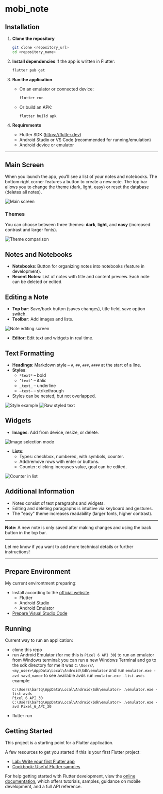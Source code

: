 # mobi_note

## Installation

1. **Clone the repository**
   ```bash
   git clone <repository_url>
   cd <repository_name>
   ```

2. **Install dependencies**
   If the app is written in Flutter:
   ```bash
   flutter pub get
   ```

3. **Run the application**
   - On an emulator or connected device:
     ```bash
     flutter run
     ```
   - Or build an APK:
     ```bash
     flutter build apk
     ```

4. **Requirements**
   - Flutter SDK (https://flutter.dev)
   - Android Studio or VS Code (recommended for running/emulation)
   - Android device or emulator

---

## Main Screen

When you launch the app, you'll see a list of your notes and notebooks. The bottom right corner features a button to create a new note. The top bar allows you to change the theme (dark, light, easy) or reset the database (deletes all notes).

![Main screen](https://github.com/bsobocki/MobiNote/tree/master/document/images/strona_domowa.png)

### Themes

You can choose between three themes: **dark**, **light**, and **easy** (increased contrast and larger fonts).

![Theme comparison](https://github.com/bsobocki/MobiNote/tree/master/document/images/strona_domowa_motywy.png)

## Notes and Notebooks

- **Notebooks**: Button for organizing notes into notebooks (feature in development).
- **Recent Notes**: List of notes with title and content preview. Each note can be deleted or edited.

## Editing a Note

- **Top bar**: Save/back button (saves changes), title field, save option switch.
- **Toolbar**: Add images and lists.

![Note editing screen](https://github.com/bsobocki/MobiNote/tree/master/document/images/tryb_edycji.png)

- **Editor**: Edit text and widgets in real time.

## Text Formatting

- **Headings**: Markdown style – `#`, `##`, `###`, `####` at the start of a line.
- **Styles**:  
  - `*text*` – bold  
  - `^text^` – italic  
  - `_text_` – underline  
  - `~text~` – strikethrough  
- Styles can be nested, but not overlapped.

![Style example](https://github.com/bsobocki/MobiNote/tree/master/document/images/style.png)
![Raw styled text](https://github.com/bsobocki/MobiNote/tree/master/document/images/style_surowy_tekst.png)

## Widgets

- **Images**: Add from device, resize, or delete.

![Image selection mode](https://github.com/bsobocki/MobiNote/tree/master/document/images/tryb_zaznaczenia.png)

- **Lists**:  
  - Types: checkbox, numbered, with symbols, counter.
  - Add/remove rows with enter or buttons.
  - Counter: clicking increases value, goal can be edited.

![Counter in list](https://github.com/bsobocki/MobiNote/tree/master/document/images/liczniki.png)

## Additional Information

- Notes consist of text paragraphs and widgets.
- Editing and deleting paragraphs is intuitive via keyboard and gestures.
- The "easy" theme increases readability (larger fonts, higher contrast).

---

**Note:** A new note is only saved after making changes and using the back button in the top bar.

---

Let me know if you want to add more technical details or further instructions!

---

## Prepare Environment

My current environtment preparing:

- Install according to the [official website](https://docs.flutter.dev/get-started/install):
    - Flutter 
    - Android Studio
    - Android Emulator
- [Prepare Visual Studio Code](https://docs.flutter.dev/get-started/editor?tab=vscode)

## Running

Current way to run an application:
- clone this repo
- run Android Emulator (for me this is `Pixel 6 API 30`)
    to run an emulator from Windows terminal:
    you can run a new Windows Terminal and go to the sdk directory
    for me it was `C:\Users\<my_user>\AppData\Local\Android\Sdk\emulator`
    and run `emulator.exe -avd <avd_name>`
    to see available avds run `emulator.exe -list-avds`
    example:
    ```
    C:\Users\bartq\AppData\Local\Android\Sdk\emulator> .\emulator.exe -list-avds
    Pixel_6_API_30
    C:\Users\bartq\AppData\Local\Android\Sdk\emulator> .\emulator.exe -avd Pixel_6_API_30
    ```
- flutter run

## Getting Started

This project is a starting point for a Flutter application.

A few resources to get you started if this is your first Flutter project:

- [Lab: Write your first Flutter app](https://docs.flutter.dev/get-started/codelab)
- [Cookbook: Useful Flutter samples](https://docs.flutter.dev/cookbook)

For help getting started with Flutter development, view the
[online documentation](https://docs.flutter.dev/), which offers tutorials,
samples, guidance on mobile development, and a full API reference.
